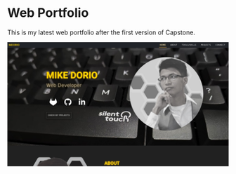 # Web Portfolio

This is my latest web portfolio after the first version of Capstone.

![Screenshot](https://raw.githubusercontent.com/m-dorio/webportfolio/master/images/screenshots/web-screenshot.jpeg)
